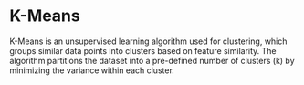 # K-Means
K-Means is an unsupervised learning algorithm used for clustering, which groups similar data points into clusters based on feature similarity. The algorithm partitions the dataset into a pre-defined number of clusters (k) by minimizing the variance within each cluster.
